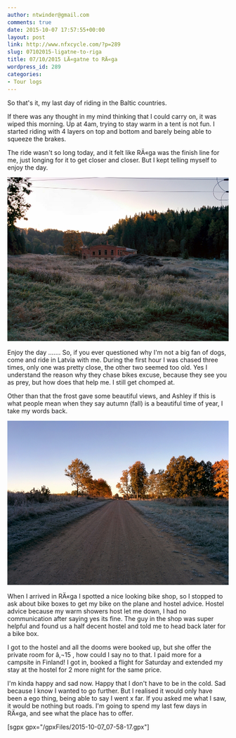 ```yaml
---
author: ntwinder@gmail.com
comments: true
date: 2015-10-07 17:57:55+00:00
layout: post
link: http://www.nfxcycle.com/?p=289
slug: 07102015-ligatne-to-riga
title: 07/10/2015 LÄ«gatne to RÄ«ga
wordpress_id: 289
categories:
- Tour logs
---
```


So that's it, my last day of riding in the Baltic countries. 

If there was any thought in my mind thinking that I could carry on, it was wiped this morning. Up at 4am, trying to stay warm in a tent is not fun. I started riding with 4 layers on top and bottom and barely being able to squeeze the brakes.

The ride wasn't so long today, and it felt like RÄ«ga was the finish line for me, just longing for it to get closer and closer. But I kept telling myself to enjoy the day.


[![image](/assets/images/1073.jpg)](/assets/images/1073.jpg)



Enjoy the day ....... So, if you ever questioned why I'm not a big fan of dogs, come and ride in Latvia with me. During the first hour I was chased three times, only one was pretty close, the other two seemed too old. Yes I understand the reason why they chase bikes excuse, because they see you as prey, but how does that help me. I still get chomped at. 

Other than that the frost gave some beautiful views, and Ashley if this is what people mean when they say autumn (fall) is a beautiful time of year, I take my words back. 


[![image](/assets/images/1074.jpg)](/assets/images/1074.jpg)



When I arrived in RÄ«ga I spotted a nice looking bike shop, so I stopped to ask about bike boxes to get my bike on the plane and hostel advice. Hostel advice because my warm showers host let me down, I had no communication after saying yes its fine. The guy in the shop was super helpful and found us a half decent hostel and told me to head back later for a bike box. 

I got to the hostel and all the dooms were booked up, but she offer the private room for â‚¬15 , how could I say no to that. I paid more for a campsite in Finland! I got in, booked a flight for Saturday and extended my stay at the hostel for 2 more night for the same price. 

I'm kinda happy and sad now. Happy that I don't have to be in the cold. Sad because I know I wanted to go further. But I realised it would only have been a ego thing, being able to say I went x far. If you asked me what I saw, it would be nothing but roads. I'm going to spend my last few days in RÄ«ga, and see what the place has to offer. 

[sgpx gpx="/gpxFiles/2015-10-07_07-58-17.gpx"]
